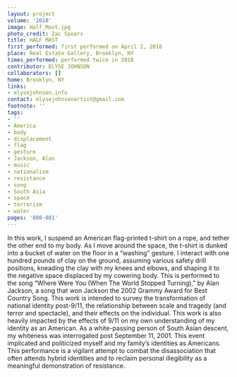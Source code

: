 ```yaml
---
layout: project
volume: '2018'
image: Half_Mast.jpg
photo_credit: Zac Spears
title: HALF MAST
first_performed: first performed on April 2, 2018
place: Real Estate Gallery, Brooklyn, NY
times_performed: performed twice in 2018
contributor: ELYSE JOHNSON
collaborators: []
home: Brooklyn, NY
links:
- elysejohnson.info
contact: elysejohnsonartist@gmail.com
footnote: ''
tags:
- ''
- America
- body
- displacement
- flag
- gesture
- Jackson, Alan
- music
- nationalism
- resistance
- song
- South Asia
- space
- terrorism
- water
pages: '080-081'
---
```


In this work, I suspend an American flag-printed t-shirt on a rope, and tether the other end to my body. As I move around the space, the t-shirt is dunked into a bucket of water on the floor in a “washing” gesture. I interact with one hundred pounds of clay on the ground, assuming various safety drill positions, kneading the clay with my knees and elbows, and shaping it to the negative space displaced by my cowering body. This is performed to the song “Where Were You (When The World Stopped Turning),” by Alan Jackson, a song that won Jackson the 2002 Grammy Award for Best Country Song. This work is intended to survey the transformation of national identity post-9/11, the relationship between scale and tragedy (and terror and spectacle), and their effects on the individual. This work is also heavily impacted by the effects of 9/11 on my own understanding of my identity as an American. As a white-passing person of South Asian descent, my whiteness was interrogated post September 11, 2001. This event implicated and politicized myself and my family’s identities as Americans. This performance is a vigilant attempt to combat the disassociation that often attends hybrid identities and to reclaim personal illegibility as a meaningful demonstration of resistance.

